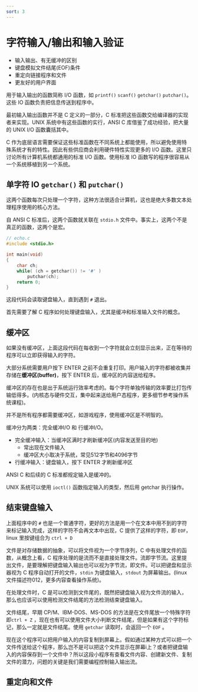 ```yaml
---
sort: 3
---
```

# 字符输入/输出和输入验证

- 输入输出、有无缓冲的区别
- 键盘模拟文件结尾(EOF)条件
- 重定向链接程序和文件
- 更友好的用户界面


用于输入输出的函数简称 I/O 函数，如 `printf()` `scanf()` `getchar()` `putchar()`。这些 IO 函数负责把信息传送到程序中。

最初输入输出函数并不是 C 定义的一部分，C 标准把这些函数交给编译器的实现者来实现。UNIX 系统中有这些函数的实行，ANSI C 库借鉴了成功经验，把大量的 UNIX I/O 函数囊括其中。

C 作为底层语言需要保证这些标准函数在不同系统上都能使用，所以避免使用特殊系统才有的特性。因此有些供应商会利用硬件特性实现更多的 I/O 函数。这里只讨论所有计算机系统都通用的标准 I/O 函数。使用标准 IO 函数写的程序很容易从一个系统移植到另一个系统。

## 单字符 IO `getchar()` 和 `putchar()`

这两个函数每次只处理一个字符，这种方法很适合计算机，这也是绝大多数文本处理程序使用的核心方法。

自 ANSI C 标准后，这两个函数就关联在 `stdio.h` 文件中。事实上，这两个不是真正的函数，这两个是宏。

```c
// echo.c
#include <stdio.h>

int main(void)
{
    char ch;
    while( (ch = getchar()) != '#' )
        putchar(ch);
    return 0;
}
```

这段代码会读取键盘输入，直到遇到 `#` 退出。

首先需要了解 C 程序如何处理键盘输入，尤其是缓冲和标准输入文件的概念。

## 缓冲区

如果没有缓冲区，上面这段代码在每收到一个字符就会立刻显示出来，正在等待的程序可以立即获得输入的字符。

大部分系统需要用户按下 ENTER 之前不会重复打印。用户输入的字符都被收集并存储在**缓冲区(buffer)**，按下 ENTER 后，缓冲区的内容送给程序。

缓冲区的存在也是出于系统运行效率考虑的。每个字符单独传输的效率要比打包传输低得多。(内核态与硬件交互，集中起来送给用户态程序，更多细节参考操作系统课程)。

并不是所有程序都需要缓冲区，如游戏程序，使用缓冲区是不明智的。

缓冲分为两类：完全缓冲I/O 和 行缓冲I/O。
- 完全缓冲输入：当缓冲区满时才刷新缓冲区(内容发送至目的地)
  - 常出现在文件输入
  - 缓冲区大小取决于系统，常见512字节和4096字节
- 行缓冲输入：键盘输入，按下 ENTER 才刷新缓冲区

ANSI C  和后续的 C 标准都规定输入是缓冲的。

UNIX 系统可以使用 `ioctl()` 函数指定输入的类型，然后用 getchar 执行操作。

## 结束键盘输入

上面程序中的 `#` 也是一个普通字符，更好的方法是用一个在文本中用不到的字符来标记输入完成，这样的字符不会再文本中出现，C 提供了这样的字符，即 `EOF`，linux 里按键组合为 `ctrl + D`

文件是对存储数据的抽象，可以将文件视为一个字节序列，C 中有处理文件的函数，从概念上看，C 程序处理的是流而不是直接处理文件。流即字节流。这里提出文件，是要理解把键盘输入输出也可以视为字节流，即文件。可以把键盘和显示器视为 C 程序自动打开的文件，`stdin` 为键盘输入，`stdout` 为屏幕输出。(linux 文件描述符012，更多内容查看操作系统)。

在处理文件时，C 是可以检测到文件尾的，既然把键盘输入视为文件流的输入，那么也应该可以使用检测文件结尾的方法检测结束键盘输入。

文件结尾，早期 CP/M、IBM-DOS、MS-DOS 的方法是在文件尾放一个特殊字符即`ctrl + Z` ，现在也有可以使用文件大小判断文件结尾，但是如果有这个字符标记，那么一定就是文件结尾。使用 `getchar` 读取时，会返回一个 `EOF` 。

现在这个程序可以把用户输入的内容复制到屏幕上。假如通过某种方式可以把一个文件传送给这个程序，那么岂不是可以把这个文件显示在屏幕i上？或者把键盘输入的内容保存到一个文件中？所以这段小程序有查看文件内容、创建新文件、复制文件的潜力，问题的关键是我们需要编程控制输入输出流。

## 重定向和文件




















